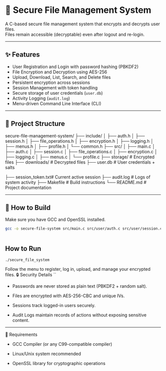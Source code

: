 # 📂 Secure File Management System

A C-based secure file management system that encrypts and decrypts user files.  
Files remain accessible (decryptable) even after logout and re-login.

---

## ✨ Features

- User Registration and Login with password hashing (PBKDF2)
- File Encryption and Decryption using AES-256
- Upload, Download, List, Search, and Delete files
- Persistent encryption across sessions
- Session Management with token handling
- Secure storage of user credentials (`user.db`)
- Activity Logging (`audit.log`)
- Menu-driven Command Line Interface (CLI)

---

## 📁 Project Structure

secure-file-management-system/
├── include/
│   ├── auth.h
│   ├── session.h
│   ├── file_operations.h
│   ├── encryption.h
│   ├── logging.h
│   ├── menus.h
│   ├── profile.h
│   └── common.h
├── src/
│   ├── main.c
│   ├── auth.c
│   ├── session.c
│   ├── file_operations.c
│   ├── encryption.c
│   ├── logging.c
│   ├── menus.c
│   └── profile.c
├── storage/         # Encrypted files
├── downloads/       # Decrypted files
├── user.db          # User credentials + salts

├── session_token.txt# Current active session
├── audit.log        # Logs of system activity
├── Makefile         # Build instructions
└── README.md        # Project documentation


---

## 🔧 How to Build

Make sure you have GCC and OpenSSL installed.

```bash
gcc -o secure-file-system src/main.c src/user/auth.c src/user/session.c src/security/encryption.c src/file/file_operations.c src/menus/menus.c src/profile/profile.c src/security/logging.c -Iinclude -lssl -lcrypto



```
## How to Run
```
./secure_file_system
```
Follow the menu to register, log in, upload, and manage your encrypted files.
🔒 Security Details
``
  -  Passwords are never stored as plain text (PBKDF2 + random salt).

  -  Files are encrypted with AES-256-CBC and unique IVs.

  -  Sessions track logged-in users securely.

  -  Audit Logs maintain records of actions without exposing sensitive content.
---
📜 Requirements

  -  GCC Compiler (or any C99-compatible compiler)

  -  Linux/Unix system recommended

  -  OpenSSL library for cryptographic operations
